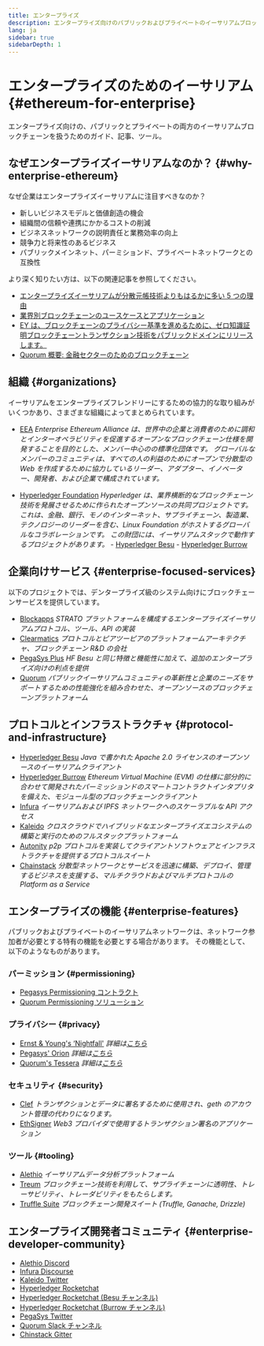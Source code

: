 ```yaml
---
title: エンタープライズ
description: エンタープライズ向けのパブリックおよびプライベートのイーサリアムブロックチェーンに関するガイド、記事、ツール
lang: ja
sidebar: true
sidebarDepth: 1
---
```


# エンタープライズのためのイーサリアム {#ethereum-for-enterprise}

<div class="featured">エンタープライズ向けの、パブリックとプライベートの両方のイーサリアムブロックチェーンを扱うためのガイド、記事、ツール。</div>

## なぜエンタープライズイーサリアムなのか？ {#why-enterprise-ethereum}

なぜ企業はエンタープライズイーサリアムに注目すべきなのか？

- 新しいビジネスモデルと価値創造の機会
- 組織間の信頼や連携にかかるコストの削減
- ビジネスネットワークの説明責任と業務効率の向上
- 競争力と将来性のあるビジネス
- パブリックメインネット、パーミションド、プライベートネットワークとの互換性

より深く知りたい方は、以下の関連記事を参照してください。

- [エンタープライズイーサリアムが分散元帳技術よりもはるかに多い 5 つの理由](https://media.consensys.net/5-reasons-why-enterprise-ethereum-is-so-much-more-than-a-distributed-ledger-technology-c9a89db82cb5)
- [業界別ブロックチェーンのユースケースとアプリケーション](https://media.consensys.net/enterprise-ethereum-blockchain-use-cases-and-applications-by-industry-3914d1210049)
- [EY は、ブロックチェーンのプライバシー基準を進めるために、ゼロ知識証明ブロックチェーントランザクション技術をパブリックドメインにリリースします。](https://www.ey.com/en_gl/news/2019/04/ey-releases-zero-knowledge-proof-blockchain-transaction-technology-to-the-public-domain-to-advance-blockchain-privacy-standards)
- [Quorum 概要: 金融セクターのためのブロックチェーン](https://medium.com/blockchain-at-berkeley/introduction-to-quorum-blockchain-for-the-financial-sector-58813f84e88c)

## 組織 {#organizations}

イーサリアムをエンタープライズフレンドリーにするための協力的な取り組みがいくつかあり、さまざまな組織によってまとめられています。

- [EEA](https://entethalliance.org/) _Enterprise Ethereum Alliance は、世界中の企業と消費者のために調和とインターオペラビリティを促進するオープンなブロックチェーン仕様を開発することを目的とした、メンバー中心のの標準化団体です。 グローバルなメンバーのコミュニティは、すべての人の利益のためにオープンで分散型の Web を作成するために協力しているリーダー、アダプター、イノベーター、開発者、および企業で構成されています。_

- [Hyperledger Foundation](https://hyperledger.org) _Hyperledger は、業界横断的なブロックチェーン技術を発展させるために作られたオープンソースの共同プロジェクトです。 これは、金融、銀行、モノのインターネット、サプライチェーン、製造業、テクノロジーのリーダーを含む、Linux Foundation がホストするグローバルなコラボレーションです。_ _この財団には、イーサリアムスタックで動作するプロジェクトがあります。_ - [Hyperledger Besu](https://www.hyperledger.org/blog/2019/08/29/announcing-hyperledger-besu) - [Hyperledger Burrow](https://www.hyperledger.org/projects/hyperledger-burrow)

## 企業向けサービス {#enterprise-focused-services}

以下のプロジェクトでは、デンタープライズ級のシステム向けにブロックチェーンサービスを提供しています。

- [Blockapps](https://blockapps.net/) _STRATO プラットフォームを構成するエンタープライズイーサリアムプロトコル、ツール、API の実装_
- [Clearmatics](https://www.clearmatics.com/about) _プロトコルとピアツーピアのプラットフォームアーキテクチャ、ブロックチェーン R&D の会社_
- [PegaSys Plus](https://pegasys.tech/enterprise/) _HF Besu と同じ特徴と機能性に加えて、追加のエンタープライズ向けの利点を提供_
- [Quorum](https://www.goquorum.com/) _パブリックイーサリアムコミュニティの革新性と企業のニーズをサポートするための性能強化を組み合わせた、オープンソースのブロックチェーンプラットフォーム_

## プロトコルとインフラストラクチャ {#protocol-and-infrastructure}

- [Hyperledger Besu](https://www.hyperledger.org/projects/besu) _Java で書かれた Apache 2.0 ライセンスのオープンソースのイーサリアムクライアント_
- [Hyperledger Burrow](https://www.hyperledger.org/projects/hyperledger-burrow) _Ethereum Virtual Machine (EVM) の仕様に部分的に合わせて開発されたパーミッションドのスマートコントラクトインタプリタを備えた、モジュール型のブロックチェーンクライアント_
- [Infura](https://infura.io/) _イーサリアムおよび IPFS ネットワークへのスケーラブルな API アクセス_
- [Kaleido](https://kaleido.io/) _クロスクラウドでハイブリッドなエンタープライズエコシステムの構築と実行のためのフルスタックプラットフォーム_
- [Autonity](https://www.clearmatics.com/about/) _p2p プロトコルを実装してクライアントソフトウェアとインフラストラクチャを提供するプロトコルスイート_
- [Chainstack](https://chainstack.com/) _分散型ネットワークとサービスを迅速に構築、デプロイ、管理するビジネスを支援する、マルチクラウドおよびマルチプロトコルの Platform as a Service_

## エンタープライズの機能 {#enterprise-features}

パブリックおよびプライベートのイーサリアムネットワークは、ネットワーク参加者が必要とする特有の機能を必要とする場合があります。 その機能として、以下のようなものがあります。

### パーミッション {#permissioning}

- [Pegasys Permissioning コントラクト](https://github.com/PegaSysEng/permissioning-smart-contracts)
- [Quorum Permissioning ソリューション](https://github.com/jpmorganchase/quorum/wiki/Security)

### プライバシー {#privacy}

- [Ernst & Young's ‘Nightfall'](https://github.com/EYBlockchain/nightfall) _詳細は[こちら](https://bravenewcoin.com/insights/ernst-and-young-rolls-out-'nightfall-to-enable-private-transactions-on)_
- [Pegasys' Orion](https://docs.pantheon.pegasys.tech/en/stable/Concepts/Privacy/Privacy-Overview/) _詳細は[こちら](https://pegasys.tech/privacy-in-pantheon-how-it-works-and-why-your-enterprise-should-care/)_
- [Quorum's Tessera](https://docs.goquorum.com/en/latest/Privacy/Tessera/Tessera/) _詳細は[こちら](https://github.com/jpmorganchase/tessera/wiki/How-Tessera-works)_

### セキュリティ {#security}

- [Clef](https://geth.ethereum.org/clef/Overview) _トランザクションとデータに署名するために使用され、geth のアカウント管理の代わりになります。_
- [EthSigner](https://github.com/ConsenSys/ethsigner) _Web3 プロバイダで使用するトランザクション署名のアプリケーション_

### ツール {#tooling}

- [Alethio](https://explorer.aleth.io/) _イーサリアムデータ分析プラットフォーム_
- [Treum](https://treum.io/) _ブロックチェーン技術を利用して、サプライチェーンに透明性、トレーサビリティ、トレーダビリティをもたらします。_
- [Truffle Suite](https://trufflesuite.com) _ブロックチェーン開発スイート (Truffle, Ganache, Drizzle)_

## エンタープライズ開発者コミュニティ {#enterprise-developer-community}

- [Alethio Discord](https://discord.gg/d2t8NuU)
- [Infura Discourse](https://community.infura.io/)
- [Kaleido Twitter](https://twitter.com/Kaleido_io)
- [Hyperledger Rocketchat](https://chat.hyperledger.org/)
- [Hyperledger Rocketchat (Besu チャンネル)](https://chat.hyperledger.org/channel/besu)
- [Hyperledger Rocketchat (Burrow チャンネル)](https://chat.hyperledger.org/channel/burrow)
- [PegaSys Twitter](https://twitter.com/Kaleido_io)
- [Quorum Slack チャンネル](http://bit.ly/quorum-slack)
- [Chinstack Gitter](https://gitter.im/chainstack/Lobby)
